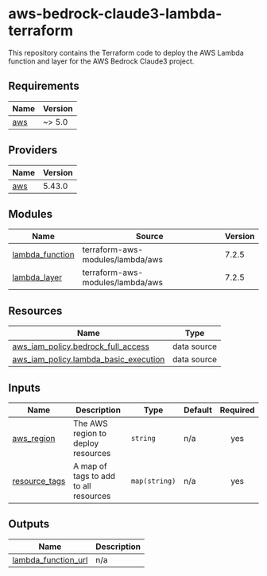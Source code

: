 # aws-bedrock-claude3-lambda-terraform

This repository contains the Terraform code to deploy the AWS Lambda function and layer for the AWS Bedrock Claude3 project.

<!-- BEGIN_TF_DOCS -->
## Requirements

| Name | Version |
|------|---------|
| <a name="requirement_aws"></a> [aws](#requirement\_aws) | ~> 5.0 |

## Providers

| Name | Version |
|------|---------|
| <a name="provider_aws"></a> [aws](#provider\_aws) | 5.43.0 |

## Modules

| Name | Source | Version |
|------|--------|---------|
| <a name="module_lambda_function"></a> [lambda\_function](#module\_lambda\_function) | terraform-aws-modules/lambda/aws | 7.2.5 |
| <a name="module_lambda_layer"></a> [lambda\_layer](#module\_lambda\_layer) | terraform-aws-modules/lambda/aws | 7.2.5 |

## Resources

| Name | Type |
|------|------|
| [aws_iam_policy.bedrock_full_access](https://registry.terraform.io/providers/hashicorp/aws/latest/docs/data-sources/iam_policy) | data source |
| [aws_iam_policy.lambda_basic_execution](https://registry.terraform.io/providers/hashicorp/aws/latest/docs/data-sources/iam_policy) | data source |

## Inputs

| Name | Description | Type | Default | Required |
|------|-------------|------|---------|:--------:|
| <a name="input_aws_region"></a> [aws\_region](#input\_aws\_region) | The AWS region to deploy resources | `string` | n/a | yes |
| <a name="input_resource_tags"></a> [resource\_tags](#input\_resource\_tags) | A map of tags to add to all resources | `map(string)` | n/a | yes |

## Outputs

| Name | Description |
|------|-------------|
| <a name="output_lambda_function_url"></a> [lambda\_function\_url](#output\_lambda\_function\_url) | n/a |
<!-- END_TF_DOCS -->
